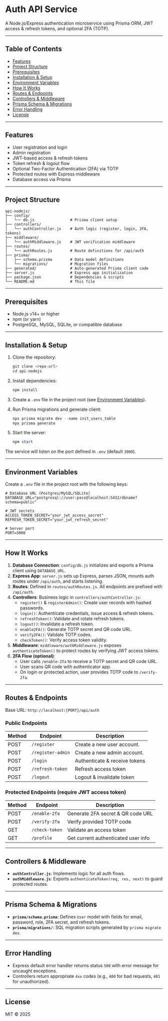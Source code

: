 # Auth API Service

A Node.js/Express authentication microservice using Prisma ORM, JWT access & refresh tokens, and optional 2FA (TOTP).

---

## Table of Contents

- [Features](#features)
- [Project Structure](#project-structure)
- [Prerequisites](#prerequisites)
- [Installation & Setup](#installation--setup)
- [Environment Variables](#environment-variables)
- [How It Works](#how-it-works)
- [Routes & Endpoints](#routes--endpoints)
- [Controllers & Middleware](#controllers--middleware)
- [Prisma Schema & Migrations](#prisma-schema--migrations)
- [Error Handling](#error-handling)
- [License](#license)

---

## Features

- User registration and login
- Admin registration
- JWT-based access & refresh tokens
- Token refresh & logout flow
- Optional Two-Factor Authentication (2FA) via TOTP
- Protected routes with Express middleware
- Database access via Prisma

---

## Project Structure

```
api-nodejs/
├── config/
│   └── db.js                # Prisma client setup
├── controllers/
│   └── authController.js    # Auth logic (register, login, 2FA, tokens)
├── middleware/
│   └── authMiddleware.js    # JWT verification middleware
├── routes/
│   └── authRoutes.js        # Route definitions for /api/auth
├── prisma/
│   ├── schema.prisma        # Data model definitions
│   └── migrations/          # Migration files
├── generated/               # Auto-generated Prisma client code
├── server.js                # Express app initialization
├── package.json             # Dependencies & scripts
└── README.md                # This file
```

---

## Prerequisites

- Node.js v14+ or higher
- npm (or yarn)
- PostgreSQL, MySQL, SQLite, or compatible database

---

## Installation & Setup

1. Clone the repository:
   ```powershell
   git clone <repo-url>
   cd api-nodejs
   ```

2. Install dependencies:
   ```powershell
   npm install
   ```

3. Create a `.env` file in the project root (see [Environment Variables](#environment-variables)).

4. Run Prisma migrations and generate client:
   ```powershell
   npx prisma migrate dev --name init_users_table
   npx prisma generate
   ```

5. Start the server:
   ```powershell
   npm start
   ```

The service will listen on the port defined in `.env` (default `3000`).

---

## Environment Variables

Create a `.env` file in the project root with the following keys:

```dotenv
# Database URL (Postgres/MySQL/SQLite)
DATABASE_URL="postgresql://user:pass@localhost:5432/dbname?schema=public"

# JWT secrets
ACCESS_TOKEN_SECRET="your_jwt_access_secret"
REFRESH_TOKEN_SECRET="your_jwt_refresh_secret"

# Server port
PORT=3000
```

---

## How It Works

1. **Database Connection**: `config/db.js` initializes and exports a Prisma client using `DATABASE_URL`.
2. **Express App**: `server.js` sets up Express, parses JSON, mounts auth routes under `/api/auth`, and starts listening.
3. **Routes**: Defined in `routes/authRoutes.js`. All endpoints are prefixed with `/api/auth`.
4. **Controllers**: Business logic in `controllers/authController.js`:
   - `register()` & `registerAdmin()`: Create user records with hashed passwords.
   - `login()`: Authenticate credentials, issue access & refresh tokens.
   - `refreshToken()`: Validate and rotate refresh tokens.
   - `logout()`: Invalidate a refresh token.
   - `enable2FA()`: Generate TOTP secret and QR code URL.
   - `verify2FA()`: Validate TOTP codes.
   - `checkToken()`: Verify access token validity.
5. **Middleware**: `middleware/authMiddleware.js` exposes `authenticateToken()` to protect routes by verifying JWT access tokens.
6. **2FA Flow (optional)**:
   - User calls `/enable-2fa` to receive a TOTP secret and QR code URL.
   - User scans QR code with authenticator app.
   - On login or protected action, user provides TOTP code to `/verify-2fa`.

---

## Routes & Endpoints

Base URL: `http://localhost:{PORT}/api/auth`

### Public Endpoints

| Method | Endpoint           | Description                   |
| ------ | ------------------ | ----------------------------- |
| POST   | `/register`        | Create a new user account.    |
| POST   | `/register-admin`  | Create a new admin account.   |
| POST   | `/login`           | Authenticate & receive tokens |
| POST   | `/refresh-token`   | Refresh access token         |
| POST   | `/logout`          | Logout & invalidate token     |

### Protected Endpoints (require JWT access token)

| Method | Endpoint          | Description                         |
| ------ | ----------------- | ----------------------------------- |
| POST   | `/enable-2fa`     | Generate 2FA secret & QR code URL   |
| POST   | `/verify-2fa`     | Verify provided TOTP code           |
| GET    | `/check-token`    | Validate an access token            |
| GET    | `/profile`        | Get current authenticated user info |

---

## Controllers & Middleware

- **`authController.js`**: Implements logic for all auth flows.
- **`authMiddleware.js`**: Exports `authenticateToken(req, res, next)` to guard protected routes.

---

## Prisma Schema & Migrations

- **`prisma/schema.prisma`**: Defines `User` model with fields for email, password, role, 2FA secret, and refresh tokens.
- **`prisma/migrations/`**: SQL migration scripts generated by `prisma migrate dev`.

---

## Error Handling

- Express default error handler returns status `500` with error message for uncaught exceptions.
- Controllers return appropriate `4xx` codes (e.g., `400` for bad requests, `401` for unauthorized).

---

## License

MIT © 2025
